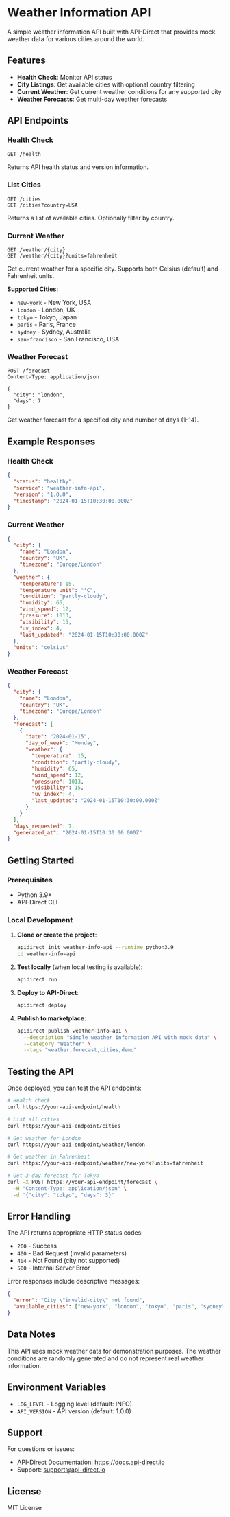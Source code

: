 # Weather Information API

A simple weather information API built with API-Direct that provides mock weather data for various cities around the world.

## Features

- **Health Check**: Monitor API status
- **City Listings**: Get available cities with optional country filtering
- **Current Weather**: Get current weather conditions for any supported city
- **Weather Forecasts**: Get multi-day weather forecasts

## API Endpoints

### Health Check
```
GET /health
```
Returns API health status and version information.

### List Cities
```
GET /cities
GET /cities?country=USA
```
Returns a list of available cities. Optionally filter by country.

### Current Weather
```
GET /weather/{city}
GET /weather/{city}?units=fahrenheit
```
Get current weather for a specific city. Supports both Celsius (default) and Fahrenheit units.

**Supported Cities:**
- `new-york` - New York, USA
- `london` - London, UK
- `tokyo` - Tokyo, Japan
- `paris` - Paris, France
- `sydney` - Sydney, Australia
- `san-francisco` - San Francisco, USA

### Weather Forecast
```
POST /forecast
Content-Type: application/json

{
  "city": "london",
  "days": 7
}
```
Get weather forecast for a specified city and number of days (1-14).

## Example Responses

### Health Check
```json
{
  "status": "healthy",
  "service": "weather-info-api",
  "version": "1.0.0",
  "timestamp": "2024-01-15T10:30:00.000Z"
}
```

### Current Weather
```json
{
  "city": {
    "name": "London",
    "country": "UK",
    "timezone": "Europe/London"
  },
  "weather": {
    "temperature": 15,
    "temperature_unit": "°C",
    "condition": "partly-cloudy",
    "humidity": 65,
    "wind_speed": 12,
    "pressure": 1013,
    "visibility": 15,
    "uv_index": 4,
    "last_updated": "2024-01-15T10:30:00.000Z"
  },
  "units": "celsius"
}
```

### Weather Forecast
```json
{
  "city": {
    "name": "London",
    "country": "UK",
    "timezone": "Europe/London"
  },
  "forecast": [
    {
      "date": "2024-01-15",
      "day_of_week": "Monday",
      "weather": {
        "temperature": 15,
        "condition": "partly-cloudy",
        "humidity": 65,
        "wind_speed": 12,
        "pressure": 1013,
        "visibility": 15,
        "uv_index": 4,
        "last_updated": "2024-01-15T10:30:00.000Z"
      }
    }
  ],
  "days_requested": 7,
  "generated_at": "2024-01-15T10:30:00.000Z"
}
```

## Getting Started

### Prerequisites
- Python 3.9+
- API-Direct CLI

### Local Development

1. **Clone or create the project**:
   ```bash
   apidirect init weather-info-api --runtime python3.9
   cd weather-info-api
   ```

2. **Test locally** (when local testing is available):
   ```bash
   apidirect run
   ```

3. **Deploy to API-Direct**:
   ```bash
   apidirect deploy
   ```

4. **Publish to marketplace**:
   ```bash
   apidirect publish weather-info-api \
     --description "Simple weather information API with mock data" \
     --category "Weather" \
     --tags "weather,forecast,cities,demo"
   ```

## Testing the API

Once deployed, you can test the API endpoints:

```bash
# Health check
curl https://your-api-endpoint/health

# List all cities
curl https://your-api-endpoint/cities

# Get weather for London
curl https://your-api-endpoint/weather/london

# Get weather in Fahrenheit
curl https://your-api-endpoint/weather/new-york?units=fahrenheit

# Get 3-day forecast for Tokyo
curl -X POST https://your-api-endpoint/forecast \
  -H "Content-Type: application/json" \
  -d '{"city": "tokyo", "days": 3}'
```

## Error Handling

The API returns appropriate HTTP status codes:

- `200` - Success
- `400` - Bad Request (invalid parameters)
- `404` - Not Found (city not supported)
- `500` - Internal Server Error

Error responses include descriptive messages:

```json
{
  "error": "City \"invalid-city\" not found",
  "available_cities": ["new-york", "london", "tokyo", "paris", "sydney", "san-francisco"]
}
```

## Data Notes

This API uses mock weather data for demonstration purposes. The weather conditions are randomly generated and do not represent real weather information.

## Environment Variables

- `LOG_LEVEL` - Logging level (default: INFO)
- `API_VERSION` - API version (default: 1.0.0)

## Support

For questions or issues:
- API-Direct Documentation: https://docs.api-direct.io
- Support: support@api-direct.io

## License

MIT License
